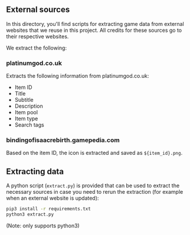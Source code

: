 ## External sources
In this directory, you'll find scripts for extracting game data from external websites that we reuse in this project. All credits for these sources go to their respective websites. 

We extract the following:
### platinumgod.co.uk
Extracts the following information from platinumgod.co.uk:
- Item ID
- Title
- Subtitle
- Description
- Item pool
- Item type
- Search tags

### bindingofisaacrebirth.gamepedia.com
Based on the item ID, the icon is extracted and saved as `${item_id}.png`.

## Extracting data
A python script (`extract.py`) is provided that can be used to extract the necessary sources in case you need to rerun the extraction (for example when an external website is updated):
```bash
pip3 install -r requirements.txt
python3 extract.py
```

(Note: only supports python3)
